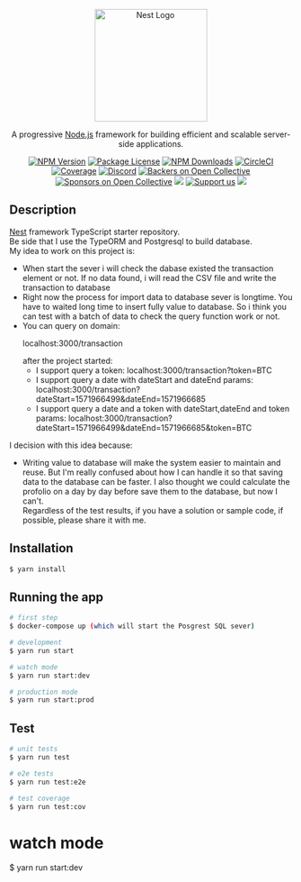 <p align="center">
  <a href="http://nestjs.com/" target="blank"><img src="https://nestjs.com/img/logo-small.svg" width="200" alt="Nest Logo" /></a>
</p>

[circleci-image]: https://img.shields.io/circleci/build/github/nestjs/nest/master?token=abc123def456
[circleci-url]: https://circleci.com/gh/nestjs/nest

  <p align="center">A progressive <a href="http://nodejs.org" target="_blank">Node.js</a> framework for building efficient and scalable server-side applications.</p>
    <p align="center">
<a href="https://www.npmjs.com/~nestjscore" target="_blank"><img src="https://img.shields.io/npm/v/@nestjs/core.svg" alt="NPM Version" /></a>
<a href="https://www.npmjs.com/~nestjscore" target="_blank"><img src="https://img.shields.io/npm/l/@nestjs/core.svg" alt="Package License" /></a>
<a href="https://www.npmjs.com/~nestjscore" target="_blank"><img src="https://img.shields.io/npm/dm/@nestjs/common.svg" alt="NPM Downloads" /></a>
<a href="https://circleci.com/gh/nestjs/nest" target="_blank"><img src="https://img.shields.io/circleci/build/github/nestjs/nest/master" alt="CircleCI" /></a>
<a href="https://coveralls.io/github/nestjs/nest?branch=master" target="_blank"><img src="https://coveralls.io/repos/github/nestjs/nest/badge.svg?branch=master#9" alt="Coverage" /></a>
<a href="https://discord.gg/G7Qnnhy" target="_blank"><img src="https://img.shields.io/badge/discord-online-brightgreen.svg" alt="Discord"/></a>
<a href="https://opencollective.com/nest#backer" target="_blank"><img src="https://opencollective.com/nest/backers/badge.svg" alt="Backers on Open Collective" /></a>
<a href="https://opencollective.com/nest#sponsor" target="_blank"><img src="https://opencollective.com/nest/sponsors/badge.svg" alt="Sponsors on Open Collective" /></a>
  <a href="https://paypal.me/kamilmysliwiec" target="_blank"><img src="https://img.shields.io/badge/Donate-PayPal-ff3f59.svg"/></a>
    <a href="https://opencollective.com/nest#sponsor"  target="_blank"><img src="https://img.shields.io/badge/Support%20us-Open%20Collective-41B883.svg" alt="Support us"></a>
  <a href="https://twitter.com/nestframework" target="_blank"><img src="https://img.shields.io/twitter/follow/nestframework.svg?style=social&label=Follow"></a>
</p>
  <!--[![Backers on Open Collective](https://opencollective.com/nest/backers/badge.svg)](https://opencollective.com/nest#backer)
  [![Sponsors on Open Collective](https://opencollective.com/nest/sponsors/badge.svg)](https://opencollective.com/nest#sponsor)-->

## Description

[Nest](https://github.com/nestjs/nest) framework TypeScript starter repository.</br>
Be side that I use the TypeORM and Postgresql to build database.</br>
<a>My idea to work on this project is:</a></br>
- When start the sever i will check the dabase existed the transaction element or not. If no data found, i will read the CSV file and write the transaction to database </br>
- Right now the process for import data to database sever is longtime. You have to waited long time to insert fully value to database. So i think you can test with a batch of data to check the query function work or not. </br>
- You can query on domain: <p>localhost:3000/transaction</p> after the project started:</br>
  - I support query a token: <a>localhost:3000/transaction?token=BTC</a> </br> 
  - I support query a date with dateStart and dateEnd params: <a>localhost:3000/transaction?dateStart=1571966499&dateEnd=1571966685</a> </br> 
  - I support query a date and a token with dateStart,dateEnd and token params: <a>localhost:3000/transaction?dateStart=1571966499&dateEnd=1571966685&token=BTC</a> </br>

I decision with this idea because: </br>
 - Writing value to database will make the system easier to maintain and reuse.
But I'm really confused about how I can handle it so that saving data to the database can be faster.
I also thought we could calculate the profolio on a day by day before save them to the database, but now I can't.</br>
Regardless of the test results, if you have a solution or sample code, if possible, please share it with me.
 

## Installation

```bash
$ yarn install
```

## Running the app

```bash
# first step
$ docker-compose up (which will start the Posgrest SQL sever)

# development
$ yarn run start

# watch mode
$ yarn run start:dev

# production mode
$ yarn run start:prod
```

## Test

```bash
# unit tests
$ yarn run test

# e2e tests
$ yarn run test:e2e

# test coverage
$ yarn run test:cov
```
# watch mode
$ yarn run start:dev
